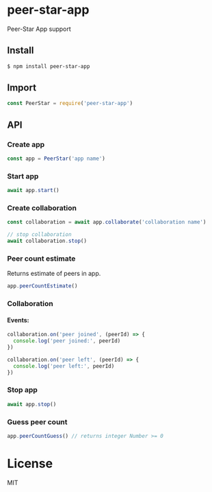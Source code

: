 # peer-star-app

Peer-Star App support

## Install

```bash
$ npm install peer-star-app
```

## Import

```js
const PeerStar = require('peer-star-app')
```

## API

### Create app

```js
const app = PeerStar('app name')
```

### Start app

```js
await app.start()
```

### Create collaboration

```js
const collaboration = await app.collaborate('collaboration name')

// stop collaboration
await collaboration.stop()
```

### Peer count estimate

Returns estimate of peers in app.

```js
app.peerCountEstimate()
```

### Collaboration

#### Events:

```js
collaboration.on('peer joined', (peerId) => {
  console.log('peer joined:', peerId)
})
```

```js
collaboration.on('peer left', (peerId) => {
  console.log('peer left:', peerId)
})
```

### Stop app

```js
await app.stop()
```

### Guess peer count

```js
app.peerCountGuess() // returns integer Number >= 0
```


# License

MIT
